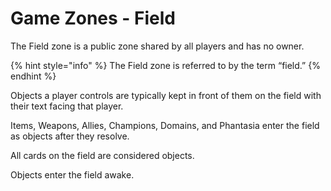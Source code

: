 # Game Zones - Field

The Field zone is a public zone shared by all players and has no owner.&#x20;

{% hint style="info" %}
The Field zone is referred to by the term “field.”
{% endhint %}

Objects a player controls are typically kept in front of them on the field with their text facing that player.

Items, Weapons, Allies, Champions, Domains, and Phantasia enter the field as objects after they resolve.

All cards on the field are considered objects.

Objects enter the field awake.
